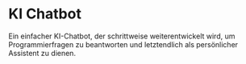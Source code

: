 # KI Chatbot

Ein einfacher KI-Chatbot, der schrittweise weiterentwickelt wird, um Programmierfragen zu beantworten und letztendlich als persönlicher Assistent zu dienen.
